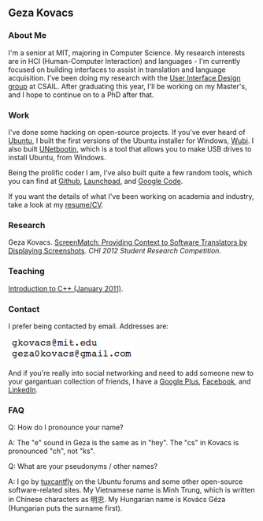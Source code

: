 ## Geza Kovacs

### About Me

I'm a senior at MIT, majoring in Computer Science. My research interests are in HCI (Human-Computer Interaction) and languages - I'm currently focused on building interfaces to assist in translation and language acquisition. I've been doing my research with the [User Interface Design group](http://groups.csail.mit.edu/uid/) at CSAIL. After graduating this year, I'll be working on my Master's, and I hope to continue on to a PhD after that.

### Work

I've done some hacking on open-source projects. If you've ever heard of [Ubuntu](http://www.ubuntu.com/), I built the first versions of the Ubuntu installer for Windows, [Wubi](http://wubi.sourceforge.net/). I also built [UNetbootin](http://unetbootin.sourceforge.net/), which is a tool that allows you to make USB drives to install Ubuntu, from Windows.

Being the prolific coder I am, I've also built quite a few random tools, which you can find at [Github](http://github.com/gkovacs), [Launchpad](http://launchpad.net/~gezakovacs), and [Google Code](http://code.google.com/u/115256740026582893742/).

If you want the details of what I've been working on academia and industry, take a look at my [resume/CV](resume.pdf).

### Research

Geza Kovacs. [ScreenMatch: Providing Context to Software Translators by Displaying Screenshots](http://groups.csail.mit.edu/uid/other-pubs/chi2012-screenshots-for-translation-context.pdf). *CHI 2012 Student Research Competition*.

### Teaching

[Introduction to C++ (January 2011)](http://ocw.mit.edu/courses/electrical-engineering-and-computer-science/6-096-introduction-to-c-january-iap-2011/).

### Contact

I prefer being contacted by email. Addresses are:

![mail](mail.png)

And if you're really into social networking and need to add someone new to your gargantuan collection of friends, I have a [Google Plus](https://plus.google.com/115256740026582893742), [Facebook](http://www.facebook.com/gkovacs), and [LinkedIn](http://www.linkedin.com/pub/geza-kovacs/10/189/1).

### FAQ

Q: How do I pronounce your name?

A: The "e" sound in Geza is the same as in "hey". The "cs" in Kovacs is pronounced "ch", not "ks".

Q: What are your pseudonyms / other names?

A: I go by [tuxcantfly](http://ubuntuforums.org/member.php?u=79823) on the Ubuntu forums and some other open-source software-related sites. My Vietnamese name is Minh Trung, which is written in Chinese characters as 明忠. My Hungarian name is Kovács Géza (Hungarian puts the surname first).
